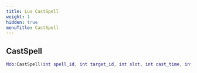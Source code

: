 ```yaml
---
title: Lua CastSpell
weight: 1
hidden: true
menuTitle: CastSpell
---
```

## CastSpell
```lua
Mob:CastSpell(int spell_id, int target_id, int slot, int cast_time, int mana_cost, int item_slot); -- bool
```